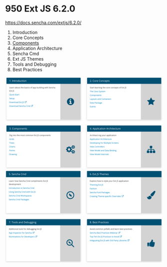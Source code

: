 # 950 Ext JS 6.2.0

https://docs.sencha.com/extjs/6.2.0/

1. Introduction
2. Core Concepts
3. [Components](https://github.com/adolfodelarosades/JavaScript/blob/main/temarios/950-ExtJS-6-2-0/03_Components.md)
4. Application Architecture
5. Sencha Cmd
6. Ext JS Themes
7. Tools and Debugging
8. Best Practices

![950-01](950-ExtJS-6-2-0/images/950-01.png)
![950-02](950-ExtJS-6-2-0/images/950-02.png)
